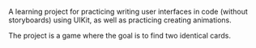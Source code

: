 A learning project for practicing writing user interfaces in code (without storyboards) using UIKit, as well as practicing creating animations.

The project is a game where the goal is to find two identical cards.
